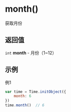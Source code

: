 # month()
获取月份

## 返回值
``int`` **month** - 月份（1~12）

## 示例
例1

```javascript
var time = Time.initObject({
    month: 6
})
time.month()  // 6
```